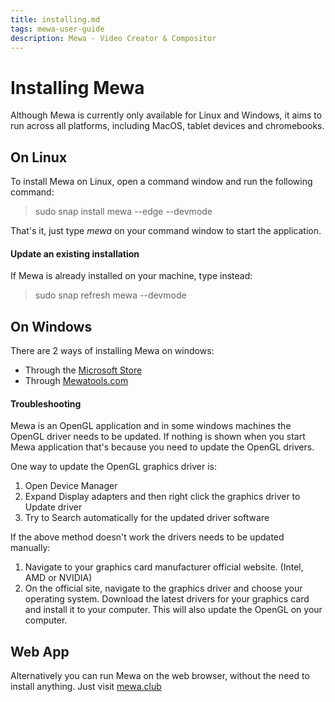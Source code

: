 ```yaml
---
title: installing.md
tags: mewa-user-guide
description: Mewa - Video Creator & Compositor
---
```

Installing Mewa
===

Although Mewa is currently only available for Linux and Windows, it aims to run across all platforms, including MacOS, tablet devices and chromebooks.

## On Linux


To install Mewa on Linux, open a command window and run the following command:

> sudo snap install mewa --edge --devmode

That's it, just type *mewa* on your command window to start the application.

#### Update an existing installation

If Mewa is already installed on your machine, type instead:

> sudo snap refresh mewa --devmode

## On Windows

There are 2 ways of installing Mewa on windows:
* Through the [Microsoft Store](https://www.microsoft.com/store/apps/9NRJM8F0MLN4)
* Through [Mewatools.com](https://mewatools.com/releases/windows/)


#### Troubleshooting
Mewa is an OpenGL application and in some windows machines the OpenGL driver needs to be updated.
If nothing is shown when you start Mewa application that's because you need to update the OpenGL drivers.

One way to update the OpenGL graphics driver is:

1. Open Device Manager
2. Expand Display adapters and then right click the graphics driver to Update driver
3. Try to Search automatically for the updated driver software

If the above method doesn't work the drivers needs to be updated manually:
1. Navigate to your graphics card manufacturer official website. (Intel, AMD or NVIDIA)
2. On the official site, navigate to the graphics driver and choose your operating system. Download the latest drivers for your graphics card and install it to your computer. This will also update the OpenGL on your computer.

## Web App

Alternatively you can run Mewa on the web browser, without the need to install anything. Just visit [mewa.club](https://mewa.app)

